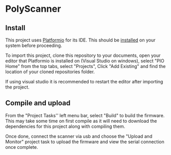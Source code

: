 # PolyScanner

## Install
This project uses [Platformio](https://platformio.org/) for its IDE. This should be [installed](https://platformio.org/platformio-ide) on your system before proceeding.

To import this project, clone this repository to your documents, open your editor that Platformio is installed on (Visual Studio on windows), select "PIO Home" from the top tabs, select "Projects", Click "Add Existing" and find the location of your cloned repositories folder.

If using visual studio it is recommended to restart the editor after importing the project.

## Compile and upload
From the "Project Tasks'' left menu bar, select "Build" to build the firmware. This may take some time on first compile as it will need to download the dependencies for this project along with compiling them.

Once done, connect the scanner via usb and choose the "Upload and Monitor" project task to upload the firmware and view the serial connection once complete.
